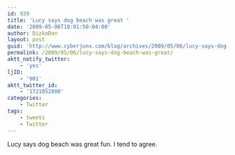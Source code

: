 ```yaml
---
id: 939
title: 'Lucy says dog beach was great '
date: '2009-05-06T18:01:50-04:00'
author: DizkoDan
layout: post
guid: 'http://www.cyberjunx.com/blog/archives/2009/05/06/lucy-says-dog-beach-was-great/'
permalink: /2009/05/06/lucy-says-dog-beach-was-great/
aktt_notify_twitter:
    - 'yes'
ljID:
    - '901'
aktt_twitter_id:
    - '1721052800'
categories:
    - Twitter
tags:
    - tweets
    - Twitter
---
```


Lucy says dog beach was great fun. I tend to agree.